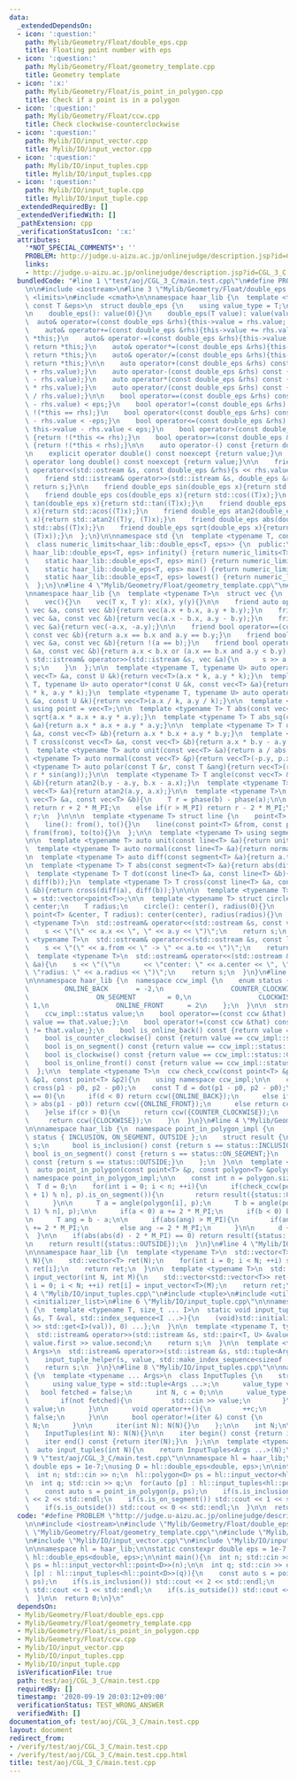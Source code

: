 ```yaml
---
data:
  _extendedDependsOn:
  - icon: ':question:'
    path: Mylib/Geometry/Float/double_eps.cpp
    title: Floating point number with eps
  - icon: ':question:'
    path: Mylib/Geometry/Float/geometry_template.cpp
    title: Geometry template
  - icon: ':x:'
    path: Mylib/Geometry/Float/is_point_in_polygon.cpp
    title: Check if a point is in a polygon
  - icon: ':question:'
    path: Mylib/Geometry/Float/ccw.cpp
    title: Check clockwise-counterclockwise
  - icon: ':question:'
    path: Mylib/IO/input_vector.cpp
    title: Mylib/IO/input_vector.cpp
  - icon: ':question:'
    path: Mylib/IO/input_tuples.cpp
    title: Mylib/IO/input_tuples.cpp
  - icon: ':question:'
    path: Mylib/IO/input_tuple.cpp
    title: Mylib/IO/input_tuple.cpp
  _extendedRequiredBy: []
  _extendedVerifiedWith: []
  _pathExtension: cpp
  _verificationStatusIcon: ':x:'
  attributes:
    '*NOT_SPECIAL_COMMENTS*': ''
    PROBLEM: http://judge.u-aizu.ac.jp/onlinejudge/description.jsp?id=CGL_3_C
    links:
    - http://judge.u-aizu.ac.jp/onlinejudge/description.jsp?id=CGL_3_C
  bundledCode: "#line 1 \"test/aoj/CGL_3_C/main.test.cpp\"\n#define PROBLEM \"http://judge.u-aizu.ac.jp/onlinejudge/description.jsp?id=CGL_3_C\"\
    \n\n#include <iostream>\n#line 3 \"Mylib/Geometry/Float/double_eps.cpp\"\n#include\
    \ <limits>\n#include <cmath>\n\nnamespace haar_lib {\n  template <typename T,\
    \ const T &eps>\n  struct double_eps {\n    using value_type = T;\n\n    T value;\n\
    \n    double_eps(): value(0){}\n    double_eps(T value): value(value){}\n\n  \
    \  auto& operator=(const double_eps &rhs){this->value = rhs.value; return *this;}\n\
    \    auto& operator+=(const double_eps &rhs){this->value += rhs.value; return\
    \ *this;}\n    auto& operator-=(const double_eps &rhs){this->value -= rhs.value;\
    \ return *this;}\n    auto& operator*=(const double_eps &rhs){this->value *= rhs.value;\
    \ return *this;}\n    auto& operator/=(const double_eps &rhs){this->value /= rhs.value;\
    \ return *this;}\n\n    auto operator+(const double_eps &rhs) const {return double_eps(this->value\
    \ + rhs.value);}\n    auto operator-(const double_eps &rhs) const {return double_eps(this->value\
    \ - rhs.value);}\n    auto operator*(const double_eps &rhs) const {return double_eps(this->value\
    \ * rhs.value);}\n    auto operator/(const double_eps &rhs) const {return double_eps(this->value\
    \ / rhs.value);}\n\n    bool operator==(const double_eps &rhs) const {return std::abs(this->value\
    \ - rhs.value) < eps;}\n    bool operator!=(const double_eps &rhs) const {return\
    \ !(*this == rhs);}\n    bool operator<(const double_eps &rhs) const {return this->value\
    \ - rhs.value < -eps;}\n    bool operator<=(const double_eps &rhs) const {return\
    \ this->value - rhs.value < eps;}\n    bool operator>(const double_eps &rhs) const\
    \ {return !(*this <= rhs);}\n    bool operator>=(const double_eps &rhs) const\
    \ {return !(*this < rhs);}\n\n    auto operator-() const {return double_eps(-(this->value));}\n\
    \n    explicit operator double() const noexcept {return value;}\n    explicit\
    \ operator long double() const noexcept {return value;}\n\n    friend std::ostream&\
    \ operator<<(std::ostream &s, const double_eps &rhs){s << rhs.value; return s;}\n\
    \    friend std::istream& operator>>(std::istream &s, double_eps &rhs){s >> rhs.value;\
    \ return s;}\n\n    friend double_eps sin(double_eps x){return std::sin((T)x);}\n\
    \    friend double_eps cos(double_eps x){return std::cos((T)x);}\n    friend double_eps\
    \ tan(double_eps x){return std::tan((T)x);}\n    friend double_eps acos(double_eps\
    \ x){return std::acos((T)x);}\n    friend double_eps atan2(double_eps y, double_eps\
    \ x){return std::atan2((T)y, (T)x);}\n    friend double_eps abs(double_eps x){return\
    \ std::abs((T)x);}\n    friend double_eps sqrt(double_eps x){return std::sqrt(std::max<T>(0,\
    \ (T)x));}\n  };\n}\n\nnamespace std {\n  template <typename T, const T &eps>\n\
    \  class numeric_limits<haar_lib::double_eps<T, eps>> {\n  public:\n    static\
    \ haar_lib::double_eps<T, eps> infinity() {return numeric_limits<T>::infinity();}\n\
    \    static haar_lib::double_eps<T, eps> min() {return numeric_limits<T>::min();}\n\
    \    static haar_lib::double_eps<T, eps> max() {return numeric_limits<T>::max();}\n\
    \    static haar_lib::double_eps<T, eps> lowest() {return numeric_limits<T>::lowest();}\n\
    \  };\n}\n#line 4 \"Mylib/Geometry/Float/geometry_template.cpp\"\n#include <vector>\n\
    \nnamespace haar_lib {\n  template <typename T>\n  struct vec {\n    T x, y;\n\
    \    vec(){}\n    vec(T x, T y): x(x), y(y){}\n\n    friend auto operator+(const\
    \ vec &a, const vec &b){return vec(a.x + b.x, a.y + b.y);}\n    friend auto operator-(const\
    \ vec &a, const vec &b){return vec(a.x - b.x, a.y - b.y);}\n    friend auto operator-(const\
    \ vec &a){return vec(-a.x, -a.y);}\n\n    friend bool operator==(const vec &a,\
    \ const vec &b){return a.x == b.x and a.y == b.y;}\n    friend bool operator!=(const\
    \ vec &a, const vec &b){return !(a == b);}\n    friend bool operator<(const vec\
    \ &a, const vec &b){return a.x < b.x or (a.x == b.x and a.y < b.y);}\n\n    friend\
    \ std::istream& operator>>(std::istream &s, vec &a){\n      s >> a.x >> a.y; return\
    \ s;\n    }\n  };\n\n  template <typename T, typename U> auto operator*(const\
    \ vec<T> &a, const U &k){return vec<T>(a.x * k, a.y * k);}\n  template <typename\
    \ T, typename U> auto operator*(const U &k, const vec<T> &a){return vec<T>(a.x\
    \ * k, a.y * k);}\n  template <typename T, typename U> auto operator/(const vec<T>\
    \ &a, const U &k){return vec<T>(a.x / k, a.y / k);}\n\n  template <typename T>\
    \ using point = vec<T>;\n\n  template <typename T> T abs(const vec<T> &a){return\
    \ sqrt(a.x * a.x + a.y * a.y);}\n  template <typename T> T abs_sq(const vec<T>\
    \ &a){return a.x * a.x + a.y * a.y;}\n\n  template <typename T> T dot(const vec<T>\
    \ &a, const vec<T> &b){return a.x * b.x + a.y * b.y;}\n  template <typename T>\
    \ T cross(const vec<T> &a, const vec<T> &b){return a.x * b.y - a.y * b.x;}\n\n\
    \  template <typename T> auto unit(const vec<T> &a){return a / abs(a);}\n  template\
    \ <typename T> auto normal(const vec<T> &p){return vec<T>(-p.y, p.x);}\n\n  template\
    \ <typename T> auto polar(const T &r, const T &ang){return vec<T>(r * cos(ang),\
    \ r * sin(ang));}\n\n  template <typename T> T angle(const vec<T> &a, const vec<T>\
    \ &b){return atan2(b.y - a.y, b.x - a.x);}\n  template <typename T> T phase(const\
    \ vec<T> &a){return atan2(a.y, a.x);}\n\n  template <typename T>\n  T angle_diff(const\
    \ vec<T> &a, const vec<T> &b){\n    T r = phase(b) - phase(a);\n\n    if(r < -M_PI)\
    \ return r + 2 * M_PI;\n    else if(r > M_PI) return r - 2 * M_PI;\n    return\
    \ r;\n  }\n\n\n  template <typename T> struct line {\n    point<T> from, to;\n\
    \    line(): from(), to(){}\n    line(const point<T> &from, const point<T> &to):\
    \ from(from), to(to){}\n  };\n\n  template <typename T> using segment = line<T>;\n\
    \n\n  template <typename T> auto unit(const line<T> &a){return unit(a.to - a.from);}\n\
    \  template <typename T> auto normal(const line<T> &a){return normal(a.to - a.from);}\n\
    \n  template <typename T> auto diff(const segment<T> &a){return a.to - a.from;}\n\
    \n  template <typename T> T abs(const segment<T> &a){return abs(diff(a));}\n\n\
    \  template <typename T> T dot(const line<T> &a, const line<T> &b){return dot(diff(a),\
    \ diff(b));}\n  template <typename T> T cross(const line<T> &a, const line<T>\
    \ &b){return cross(diff(a), diff(b));}\n\n\n  template <typename T> using polygon\
    \ = std::vector<point<T>>;\n\n  template <typename T> struct circle {\n    point<T>\
    \ center;\n    T radius;\n    circle(): center(), radius(0){}\n    circle(const\
    \ point<T> &center, T radius): center(center), radius(radius){}\n  };\n\n  template\
    \ <typename T>\n  std::ostream& operator<<(std::ostream &s, const vec<T> &a){\n\
    \    s << \"(\" << a.x << \", \" << a.y << \")\";\n    return s;\n  }\n\n  template\
    \ <typename T>\n  std::ostream& operator<<(std::ostream &s, const line<T> &a){\n\
    \    s << \"(\" << a.from << \" -> \" << a.to << \")\";\n    return s;\n  }\n\n\
    \  template <typename T>\n  std::ostream& operator<<(std::ostream &s, const circle<T>\
    \ &a){\n    s << \"(\"\n      << \"center: \" << a.center << \", \"\n      <<\
    \ \"radius: \" << a.radius << \")\";\n    return s;\n  }\n}\n#line 3 \"Mylib/Geometry/Float/ccw.cpp\"\
    \n\nnamespace haar_lib {\n  namespace ccw_impl {\n    enum status {\n        \
    \         ONLINE_BACK       = -2,\n                 COUNTER_CLOCKWISE = -1,\n\
    \                 ON_SEGMENT        = 0,\n                 CLOCKWISE         =\
    \ 1,\n                 ONLINE_FRONT      = 2\n    };\n  }\n\n  struct ccw {\n\
    \    ccw_impl::status value;\n    bool operator==(const ccw &that) const {return\
    \ value == that.value;};\n    bool operator!=(const ccw &that) const {return value\
    \ != that.value;};\n    bool is_online_back() const {return value == ccw_impl::status::ONLINE_BACK;}\n\
    \    bool is_counter_clockwise() const {return value == ccw_impl::status::COUNTER_CLOCKWISE;}\n\
    \    bool is_on_segment() const {return value == ccw_impl::status::ON_SEGMENT;}\n\
    \    bool is_clockwise() const {return value == ccw_impl::status::CLOCKWISE;}\n\
    \    bool is_online_front() const {return value == ccw_impl::status::ONLINE_FRONT;}\n\
    \  };\n\n  template <typename T>\n  ccw check_ccw(const point<T> &p0, const point<T>\
    \ &p1, const point<T> &p2){\n    using namespace ccw_impl;\n\n    const T cr =\
    \ cross(p1 - p0, p2 - p0);\n    const T d = dot(p1 - p0, p2 - p0);\n\n    if(cr\
    \ == 0){\n      if(d < 0) return ccw({ONLINE_BACK});\n      else if(abs(p2 - p0)\
    \ > abs(p1 - p0)) return ccw({ONLINE_FRONT});\n      else return ccw({ON_SEGMENT});\n\
    \    }else if(cr > 0){\n      return ccw({COUNTER_CLOCKWISE});\n    }else{\n \
    \     return ccw({CLOCKWISE});\n    }\n  }\n}\n#line 4 \"Mylib/Geometry/Float/is_point_in_polygon.cpp\"\
    \n\nnamespace haar_lib {\n  namespace point_in_polygon_impl {\n    enum class\
    \ status { INCLUSION, ON_SEGMENT, OUTSIDE };\n    struct result {\n      status\
    \ s;\n      bool is_inclusion() const {return s == status::INCLUSION;}\n     \
    \ bool is_on_segment() const {return s == status::ON_SEGMENT;}\n      bool is_outside()\
    \ const {return s == status::OUTSIDE;}\n    };\n  }\n\n  template <typename T>\n\
    \  auto point_in_polygon(const point<T> &p, const polygon<T> &polygon){\n    using\
    \ namespace point_in_polygon_impl;\n\n    const int n = polygon.size();\n\n  \
    \  T d = 0;\n    for(int i = 0; i < n; ++i){\n      if(check_ccw(polygon[i], polygon[(i\
    \ + 1) % n], p).is_on_segment()){\n        return result({status::ON_SEGMENT});\n\
    \      }\n\n      T a = angle(polygon[i], p);\n      T b = angle(polygon[(i +\
    \ 1) % n], p);\n\n      if(a < 0) a += 2 * M_PI;\n      if(b < 0) b += 2 * M_PI;\n\
    \n      T ang = b - a;\n\n      if(abs(ang) > M_PI){\n        if(ang <= 0) ang\
    \ += 2 * M_PI;\n        else ang -= 2 * M_PI;\n      }\n\n      d += ang;\n  \
    \  }\n\n    if(abs(abs(d) - 2 * M_PI) == 0) return result({status::INCLUSION});\n\
    \n    return result({status::OUTSIDE});\n  }\n}\n#line 4 \"Mylib/IO/input_vector.cpp\"\
    \n\nnamespace haar_lib {\n  template <typename T>\n  std::vector<T> input_vector(int\
    \ N){\n    std::vector<T> ret(N);\n    for(int i = 0; i < N; ++i) std::cin >>\
    \ ret[i];\n    return ret;\n  }\n\n  template <typename T>\n  std::vector<std::vector<T>>\
    \ input_vector(int N, int M){\n    std::vector<std::vector<T>> ret(N);\n    for(int\
    \ i = 0; i < N; ++i) ret[i] = input_vector<T>(M);\n    return ret;\n  }\n}\n#line\
    \ 4 \"Mylib/IO/input_tuples.cpp\"\n#include <tuple>\n#include <utility>\n#include\
    \ <initializer_list>\n#line 6 \"Mylib/IO/input_tuple.cpp\"\n\nnamespace haar_lib\
    \ {\n  template <typename T, size_t ... I>\n  static void input_tuple_helper(std::istream\
    \ &s, T &val, std::index_sequence<I ...>){\n    (void)std::initializer_list<int>{(void(s\
    \ >> std::get<I>(val)), 0) ...};\n  }\n\n  template <typename T, typename U>\n\
    \  std::istream& operator>>(std::istream &s, std::pair<T, U> &value){\n    s >>\
    \ value.first >> value.second;\n    return s;\n  }\n\n  template <typename ...\
    \ Args>\n  std::istream& operator>>(std::istream &s, std::tuple<Args ...> &value){\n\
    \    input_tuple_helper(s, value, std::make_index_sequence<sizeof ... (Args)>());\n\
    \    return s;\n  }\n}\n#line 8 \"Mylib/IO/input_tuples.cpp\"\n\nnamespace haar_lib\
    \ {\n  template <typename ... Args>\n  class InputTuples {\n    struct iter {\n\
    \      using value_type = std::tuple<Args ...>;\n      value_type value;\n   \
    \   bool fetched = false;\n      int N, c = 0;\n\n      value_type operator*(){\n\
    \        if(not fetched){\n          std::cin >> value;\n        }\n        return\
    \ value;\n      }\n\n      void operator++(){\n        ++c;\n        fetched =\
    \ false;\n      }\n\n      bool operator!=(iter &) const {\n        return c <\
    \ N;\n      }\n\n      iter(int N): N(N){}\n    };\n\n    int N;\n\n  public:\n\
    \    InputTuples(int N): N(N){}\n\n    iter begin() const {return iter(N);}\n\
    \    iter end() const {return iter(N);}\n  };\n\n  template <typename ... Args>\n\
    \  auto input_tuples(int N){\n    return InputTuples<Args ...>(N);\n  }\n}\n#line\
    \ 9 \"test/aoj/CGL_3_C/main.test.cpp\"\n\nnamespace hl = haar_lib;\n\nstatic constexpr\
    \ double eps = 1e-7;\nusing D = hl::double_eps<double, eps>;\n\nint main(){\n\
    \  int n; std::cin >> n;\n  hl::polygon<D> ps = hl::input_vector<hl::point<D>>(n);\n\
    \n  int q; std::cin >> q;\n  for(auto [p] : hl::input_tuples<hl::point<D>>(q)){\n\
    \    const auto s = point_in_polygon(p, ps);\n    if(s.is_inclusion()) std::cout\
    \ << 2 << std::endl;\n    if(s.is_on_segment()) std::cout << 1 << std::endl;\n\
    \    if(s.is_outside()) std::cout << 0 << std::endl;\n  }\n\n  return 0;\n}\n"
  code: "#define PROBLEM \"http://judge.u-aizu.ac.jp/onlinejudge/description.jsp?id=CGL_3_C\"\
    \n\n#include <iostream>\n#include \"Mylib/Geometry/Float/double_eps.cpp\"\n#include\
    \ \"Mylib/Geometry/Float/geometry_template.cpp\"\n#include \"Mylib/Geometry/Float/is_point_in_polygon.cpp\"\
    \n#include \"Mylib/IO/input_vector.cpp\"\n#include \"Mylib/IO/input_tuples.cpp\"\
    \n\nnamespace hl = haar_lib;\n\nstatic constexpr double eps = 1e-7;\nusing D =\
    \ hl::double_eps<double, eps>;\n\nint main(){\n  int n; std::cin >> n;\n  hl::polygon<D>\
    \ ps = hl::input_vector<hl::point<D>>(n);\n\n  int q; std::cin >> q;\n  for(auto\
    \ [p] : hl::input_tuples<hl::point<D>>(q)){\n    const auto s = point_in_polygon(p,\
    \ ps);\n    if(s.is_inclusion()) std::cout << 2 << std::endl;\n    if(s.is_on_segment())\
    \ std::cout << 1 << std::endl;\n    if(s.is_outside()) std::cout << 0 << std::endl;\n\
    \  }\n\n  return 0;\n}\n"
  dependsOn:
  - Mylib/Geometry/Float/double_eps.cpp
  - Mylib/Geometry/Float/geometry_template.cpp
  - Mylib/Geometry/Float/is_point_in_polygon.cpp
  - Mylib/Geometry/Float/ccw.cpp
  - Mylib/IO/input_vector.cpp
  - Mylib/IO/input_tuples.cpp
  - Mylib/IO/input_tuple.cpp
  isVerificationFile: true
  path: test/aoj/CGL_3_C/main.test.cpp
  requiredBy: []
  timestamp: '2020-09-19 20:03:12+09:00'
  verificationStatus: TEST_WRONG_ANSWER
  verifiedWith: []
documentation_of: test/aoj/CGL_3_C/main.test.cpp
layout: document
redirect_from:
- /verify/test/aoj/CGL_3_C/main.test.cpp
- /verify/test/aoj/CGL_3_C/main.test.cpp.html
title: test/aoj/CGL_3_C/main.test.cpp
---
```

